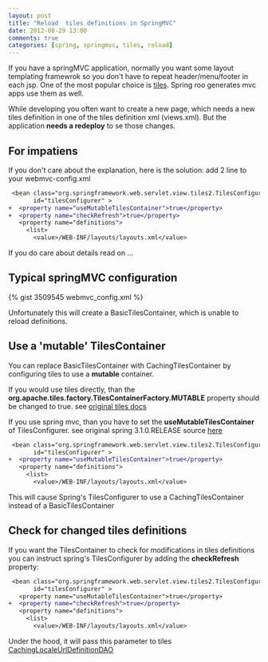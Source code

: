 ```yaml
---
layout: post
title: "Reload  tiles definitions in SpringMVC"
date: 2012-08-29 13:00
comments: true
categories: [spring, springmvc, tiles, reload]
---
```


If you have a springMVC application, normally you want some layout templating framewrok
so you don't have to repeat header/menu/footer in each jsp. One of the most 
popular choice is [tiles](http://tiles.apache.org/). Spring roo generates mvc apps use them as well.

While developing you often want to create a new page, which needs a new tiles definition 
in one of the tiles definition xml (views.xml). But the application **needs a redeploy**
to se those changes.

## For impatiens

If you don't care about the explanation, here is the solution: add 2 line to your webmvc-config.xml

``` diff changes needed in webmvc-config.xml
 <bean class="org.springframework.web.servlet.view.tiles2.TilesConfigurer"
       id="tilesConfigurer" >
+  <property name="useMutableTilesContainer">true</property>
+  <property name="checkRefresh">true</property>
   <property name="definitions">
     <list>
       <value>/WEB-INF/layouts/layouts.xml</value>
```

If you do care about details read on ...

<!-- more -->

## Typical springMVC configuration

{% gist 3509545 webmvc_config.xml %}

Unfortunately this will create a BasicTilesContainer, which is unable to reload definitions. 

## Use a 'mutable' TilesContainer

You can replace BasicTilesContainer with CachingTilesContainer by configuring tiles to use a **mutable** container.


If you would use tiles directly, than the **org.apache.tiles.factory.TilesContainerFactory.MUTABLE** property should be changed to true.
see [original tiles docs](http://tiles.apache.org/config-reference.html#org.apache.tiles.factory.TilesContainerFactory.MUTABLE)

If you use spring mvc, than you have to set the **useMutableTilesContainer** of TilesConfigurer.
see original spring 3.1.0.RELEASE source [here](https://github.com/SpringSource/spring-framework/blob/ac107d0c2ae939c669ba086c2874d02790519b06/org.springframework.web.servlet/src/main/java/org/springframework/web/servlet/view/tiles2/TilesConfigurer.java#L403)

``` diff changes needed in webmvc-config.xml
 <bean class="org.springframework.web.servlet.view.tiles2.TilesConfigurer"
       id="tilesConfigurer" >
+  <property name="useMutableTilesContainer">true</property>
   <property name="definitions">
     <list>
       <value>/WEB-INF/layouts/layouts.xml</value>
```

This will cause Spring's TilesConfigurer to use a CachingTilesContainer instead of a  BasicTilesContainer

## Check for changed tiles definitions

If you want the TilesContainer to check for modifications in tiles definitions you can instruct spring's TilesConfigurer
by adding the **checkRefresh** property:

``` diff changes needed in webmvc-config.xml
 <bean class="org.springframework.web.servlet.view.tiles2.TilesConfigurer"
       id="tilesConfigurer" >
   <property name="useMutableTilesContainer">true</property>
+  <property name="checkRefresh">true</property>
   <property name="definitions">
     <list>
       <value>/WEB-INF/layouts/layouts.xml</value>
```

Under the hood, it will pass this parameter to tiles [CachingLocaleUrlDefinitionDAO](http://tiles.apache.org/framework/apidocs/org/apache/tiles/definition/dao/CachingLocaleUrlDefinitionDAO.html#setCheckRefresh(boolean)) 

